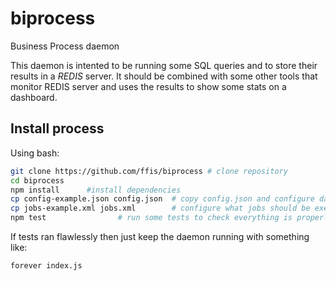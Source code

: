 # biprocess
Business Process daemon


This daemon is intented to be running some SQL queries and to store their results in a _REDIS_ server.
It should be combined with some other tools that monitor REDIS server and uses the results to show some stats on a dashboard.

## Install process


Using bash:

```bash
git clone https://github.com/ffis/biprocess # clone repository
cd biprocess
npm install 	 #install dependencies
cp config-example.json config.json 	# copy config.json and configure database and redis connection parameters
cp jobs-example.xml jobs.xml 		# configure what jobs should be executed and their peridiocity
npm test 				# run some tests to check everything is properly configured

```

If tests ran flawlessly then just keep the daemon running with something like:

```bash
forever index.js
```

